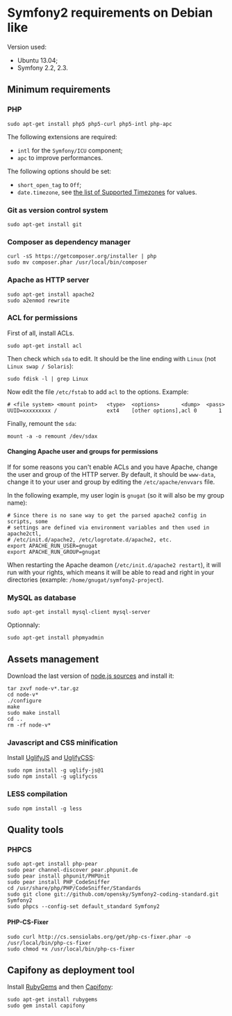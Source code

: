 # Symfony2 requirements on Debian like

Version used:

* Ubuntu 13.04;
* Symfony 2.2, 2.3.

## Minimum requirements

### PHP

    sudo apt-get install php5 php5-curl php5-intl php-apc
    
The following extensions are required:

* `intl` for the `Symfony/ICU` component;
* `apc` to improve performances.

The following options should be set:

* `short_open_tag` to `Off`;
* `date.timezone`, see [the list of Supported Timezones](http://fr2.php.net/manual/en/timezones.php) for values.

### Git as version control system

    sudo apt-get install git

### Composer as dependency manager

    curl -sS https://getcomposer.org/installer | php
    sudo mv composer.phar /usr/local/bin/composer

### Apache as HTTP server

    sudo apt-get install apache2
    sudo a2enmod rewrite

### ACL for permissions

First of all, install ACLs.

    sudo apt-get install acl
    
Then check which `sda` to edit. It should be the line ending with `Linux` (not `Linux swap / Solaris`):

    sudo fdisk -l | grep Linux

Now edit the file `/etc/fstab` to add `acl` to the options. Example:

    # <file system> <mount point>   <type>  <options>       <dump>  <pass>
    UUID=xxxxxxxxx /                ext4    [other options],acl 0       1

Finally, remount the `sda`:

    mount -a -o remount /dev/sdax

#### Changing Apache user and groups for permissions

If for some reasons you can't enable ACLs and you have Apache, change the user and group of the HTTP server.
By default, it should be `www-data`, change it to your user and group by editing the `/etc/apache/envvars` file.

In the following example, my user login is `gnugat` (so it will also be my group name):

    # Since there is no sane way to get the parsed apache2 config in scripts, some
    # settings are defined via environment variables and then used in apache2ctl,
    # /etc/init.d/apache2, /etc/logrotate.d/apache2, etc.
    export APACHE_RUN_USER=gnugat
    export APACHE_RUN_GROUP=gnugat

When restarting the Apache deamon (`/etc/init.d/apache2 restart`), it will run with your rights, which means it will
be able to read and right in your directories (example: `/home/gnugat/symfony2-project`).

### MySQL as database

    sudo apt-get install mysql-client mysql-server

Optionnaly:

    sudo apt-get install phpmyadmin

## Assets management

Download the last version of [node.js sources](http://nodejs.org/download/) and install it:

    tar zxvf node-v*.tar.gz
    cd node-v*
    ./configure
    make
    sudo make install
    cd ..
    rm -rf node-v*

### Javascript and CSS minification

Install [UglifyJS](https://github.com/mishoo/UglifyJS)
and [UglifyCSS](https://github.com/fmarcia/UglifyCSS):

    sudo npm install -g uglify-js@1
    sudo npm install -g uglifycss

### LESS compilation

    sudo npm install -g less

## Quality tools

### PHPCS

    sudo apt-get install php-pear
    sudo pear channel-discover pear.phpunit.de
    sudo pear install phpunit/PHPUnit
    sudo pear install PHP_CodeSniffer
    cd /usr/share/php/PHP/CodeSniffer/Standards
    sudo git clone git://github.com/opensky/Symfony2-coding-standard.git Symfony2
    sudo phpcs --config-set default_standard Symfony2

#### PHP-CS-Fixer

    sudo curl http://cs.sensiolabs.org/get/php-cs-fixer.phar -o /usr/local/bin/php-cs-fixer
    sudo chmod +x /usr/local/bin/php-cs-fixer

## Capifony as deployment tool

Install [RubyGems](http://rubygems.org/) and then [Capifony](http://capifony.org/):

    sudo apt-get install rubygems
    sudo gem install capifony
